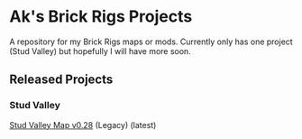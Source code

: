 # Ak's Brick Rigs Projects

A repository for my Brick Rigs maps or mods. 
Currently only has one project (Stud Valley) but hopefully I will have more soon.

## Released Projects

### Stud Valley
[Stud Valley Map v0.28](https://github.com/Like47ak/Ak-s-Brick-Rigs-Projects/releases/tag/v0.28) (Legacy) (latest)


